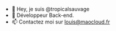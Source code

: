 - 👋 Hey, je suis @tropicalsauvage
- 👀 Développeur Back-end.
- 📫 Contactez moi sur louis@maocloud.fr

<!---
tropicalsauvage/tropicalsauvage is a ✨ special ✨ repository because its `README.md` (this file) appears on your GitHub profile.
You can click the Preview link to take a look at your changes.
--->
